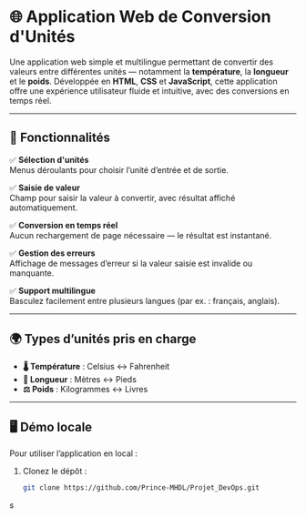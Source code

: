 # 🌐 Application Web de Conversion d'Unités

Une application web simple et multilingue permettant de convertir des valeurs entre différentes unités — notamment la **température**, la **longueur** et le **poids**. Développée en **HTML**, **CSS** et **JavaScript**, cette application offre une expérience utilisateur fluide et intuitive, avec des conversions en temps réel.

---

## 🚀 Fonctionnalités

✅ **Sélection d'unités**  
Menus déroulants pour choisir l’unité d’entrée et de sortie.

✅ **Saisie de valeur**  
Champ pour saisir la valeur à convertir, avec résultat affiché automatiquement.

✅ **Conversion en temps réel**  
Aucun rechargement de page nécessaire — le résultat est instantané.

✅ **Gestion des erreurs**  
Affichage de messages d’erreur si la valeur saisie est invalide ou manquante.

✅ **Support multilingue**  
Basculez facilement entre plusieurs langues (par ex. : français, anglais).

---

## 🌍 Types d’unités pris en charge

- **🌡 Température** : Celsius ↔ Fahrenheit  
- **📏 Longueur** : Mètres ↔ Pieds  
- **⚖ Poids** : Kilogrammes ↔ Livres

---

## 🖥 Démo locale

Pour utiliser l’application en local :

1. Clonez le dépôt :

   ```bash
   git clone https://github.com/Prince-MHDL/Projet_DevOps.git
s